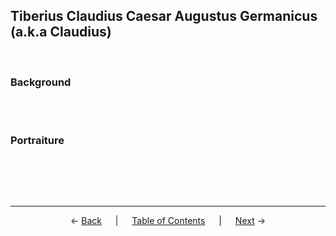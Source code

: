 ## Tiberius Claudius Caesar Augustus Germanicus (a.k.a Claudius)
<br>

### Background

<br><br>

### Portraiture
<br>
<p align="center"></p>

<br><br>

---
<p align="center">
← <a href="emperor-hairstyles/caligula.md">Back</a> &emsp; | &emsp; <a href="readme.md">Table of Contents</a> &emsp; | &emsp; <a href="emperor-hairstyles/nero.md">Next</a> →
</p>
